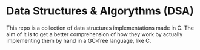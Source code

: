 # Data Structures & Algorythms (DSA)
This repo is a collection of data structures implementations made in C.
The aim of it is to get a better comprehension of how they work by actually 
implementing them by hand in a GC-free language, like C.
